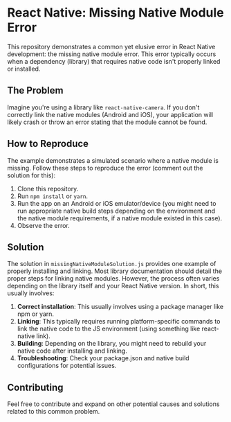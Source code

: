 # React Native: Missing Native Module Error

This repository demonstrates a common yet elusive error in React Native development: the missing native module error. This error typically occurs when a dependency (library) that requires native code isn't properly linked or installed.

## The Problem

Imagine you're using a library like `react-native-camera`.
If you don't correctly link the native modules (Android and iOS), your application will likely crash or throw an error stating that the module cannot be found.

## How to Reproduce

The example demonstrates a simulated scenario where a native module is missing.  Follow these steps to reproduce the error (comment out the solution for this):

1. Clone this repository.
2. Run `npm install` or `yarn`.
3. Run the app on an Android or iOS emulator/device (you might need to run appropriate native build steps depending on the environment and the native module requirements, if a native module existed in this case). 
4. Observe the error.

## Solution

The solution in `missingNativeModuleSolution.js` provides one example of properly installing and linking. Most library documentation should detail the proper steps for linking native modules. However, the process often varies depending on the library itself and your React Native version.  In short, this usually involves:

1. **Correct installation**: This usually involves using a package manager like npm or yarn.
2. **Linking**: This typically requires running platform-specific commands to link the native code to the JS environment (using something like react-native link). 
3. **Building**: Depending on the library, you might need to rebuild your native code after installing and linking.
4. **Troubleshooting**: Check your package.json and native build configurations for potential issues.

## Contributing

Feel free to contribute and expand on other potential causes and solutions related to this common problem.
